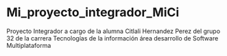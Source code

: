 # Mi_proyecto_integrador_MiCi
Proyecto Integrador a cargo de la alumna Citlali Hernandez Perez del grupo 32 de la carrera Tecnologías de la información área desarrollo de Software Multiplataforma 
